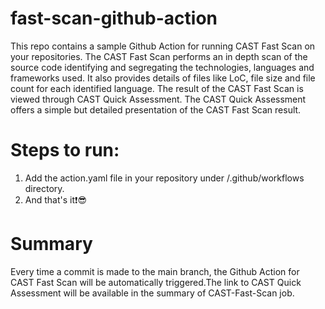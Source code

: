 # fast-scan-github-action
This repo contains a sample Github Action for running CAST Fast Scan on your repositories. The CAST Fast Scan performs an in depth scan of the source code identifying and segregating the technologies, languages and frameworks used. It also provides details of files like LoC, file size and file count for each identified language.
The result of the CAST Fast Scan is viewed through CAST Quick Assessment. The CAST Quick Assessment offers a simple but detailed presentation of the CAST Fast Scan result.

# Steps to run:
1. Add the action.yaml file in your repository under /.github/workflows directory.
2. And that's it:exclamation::sunglasses:

# Summary
Every time a commit is made to the main branch, the Github Action for CAST Fast Scan will be automatically triggered.The link to CAST Quick Assessment will be available in the summary of CAST-Fast-Scan job.
